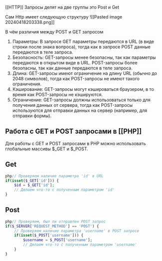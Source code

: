 [[HTTP]] Запросы делят на две группы это Post и Get

Сам Http имеет следующую структуру
![[Pasted image 20240418203338.png]]

В чём различия между POST и GET запросом
1. Параметры: В запросе GET параметры передаются в URL (в виде строки после знака вопроса), тогда как в запросе POST данные передаются в теле запроса.
2. Безопасность: GET-запросы менее безопасны, так как параметры передаются в открытом виде в URL. POST-запросы более безопасны, так как данные передаются в теле запроса.
3. Длина: GET-запросы имеют ограничение на длину URL (обычно до 2048 символов), тогда как POST-запросы не имеют такого ограничения.
4. Кэширование: GET-запросы могут кэшироваться браузером, в то время как POST-запросы не кэшируются.
5. Ограничение: GET-запросы должны использоваться только для получения данных от сервера, тогда как POST-запросы используются для отправки данных на сервер (например, для отправки формы).
## Работа с GET и POST запросами в [[РНР]]

Для работы с GET и POST запросами в PHP можно использовать глобальные массивы $_GET и $_POST.

## Get

```php
php// Проверяем наличие параметра 'id' в URL
if(isset($_GET['id'])) {
    $id = $_GET['id'];
    // Делаем что-то с полученным параметром 'id'
}
```

## Post
```php
php// Проверяем, был ли отправлен POST запрос
if($_SERVER['REQUEST_METHOD'] == 'POST') {
    // Проверяем наличие параметра 'username' в POST запросе
    if(isset($_POST['username'])) {
        $username = $_POST['username'];
        // Делаем что-то с полученным параметром 'username'
    }
}
```
